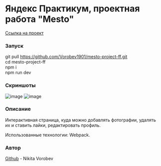 # Яндекс Практикум, проектная работа "Mesto" <br />

[Ссылка на проект](https://vorobev1901.github.io/mesto-project-ff/ "Проектная работа 'Место'") <br />

### Запуск 
git pull https://github.com/Vorobev1901/mesto-project-ff.git <br />
cd mesto-project-ff <br />
npm i <br />
npm run dev <br />

### Скриншоты
![image](https://github.com/Vorobev1901/mesto-project-ff/assets/145499352/61b7d091-b5a7-4673-9661-87ab25096590)
![image](https://github.com/Vorobev1901/mesto-project-ff/assets/145499352/94e36c00-1790-4452-a30a-5d76e708d28d)

### Описание
Интерактивная страница, куда можно добавлять фотографии, удалять их и ставить лайки, редактировать профиль. <br />

Использованные технологии: Webpack.

### Автор
[Github](https://github.com/Vorobev1901)  - Nikita Vorobev
